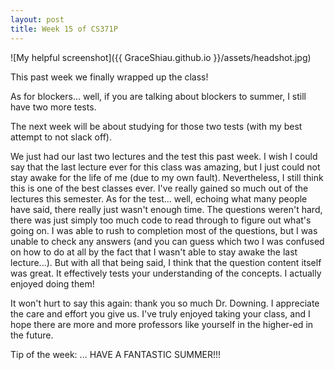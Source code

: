 ```yaml
---
layout: post
title: Week 15 of CS371P
---
```

![My helpful screenshot]({{ GraceShiau.github.io }}/assets/headshot.jpg)

This past week we finally wrapped up the class!

As for blockers... well, if you are talking about blockers to summer, I still have two more tests.

The next week will be about studying for those two tests (with my best attempt to not slack off). 

We just had our last two lectures and the test this past week. I wish I could say that the last lecture ever for this class was amazing, but I just could not stay awake for the life of me (due to my own fault). Nevertheless, I still think this is one of the best classes ever. I've really gained so much out of the lectures this semester. As for the test... well, echoing what many people have said, there really just wasn't enough time. The questions weren't hard, there was just simply too much code to read through to figure out what's going on. I was able to rush to completion most of the questions, but I was unable to check any answers (and you can guess which two I was confused on how to do at all by the fact that I wasn't able to stay awake the last lecture...). But with all that being said, I think that the question content itself was great. It effectively tests your understanding of the concepts. I actually enjoyed doing them!

It won't hurt to say this again: thank you so much Dr. Downing. I appreciate the care and effort you give us. I've truly enjoyed taking your class, and I hope there are more and more professors like yourself in the higher-ed in the future.

Tip of the week: ... HAVE A FANTASTIC SUMMER!!!

<script>
  (function(i,s,o,g,r,a,m){i['GoogleAnalyticsObject']=r;i[r]=i[r]||function(){
  (i[r].q=i[r].q||[]).push(arguments)},i[r].l=1*new Date();a=s.createElement(o),
  m=s.getElementsByTagName(o)[0];a.async=1;a.src=g;m.parentNode.insertBefore(a,m)
  })(window,document,'script','//www.google-analytics.com/analytics.js','ga');

  ga('create', 'UA-73081993-1', 'auto');
  ga('send', 'pageview');
</script>
